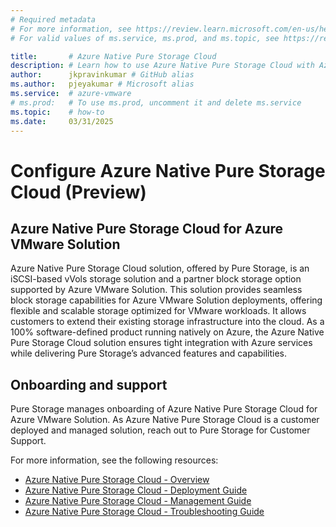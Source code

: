 ```yaml
---
# Required metadata
# For more information, see https://review.learn.microsoft.com/en-us/help/platform/learn-editor-add-metadata?branch=main
# For valid values of ms.service, ms.prod, and ms.topic, see https://review.learn.microsoft.com/en-us/help/platform/metadata-taxonomies?branch=main

title:       # Azure Native Pure Storage Cloud
description: # Learn how to use Azure Native Pure Storage Cloud with Azure VMware Solution.
author:      jkpravinkumar # GitHub alias
ms.author:   pjeyakumar # Microsoft alias
ms.service:  # azure-vmware
# ms.prod:   # To use ms.prod, uncomment it and delete ms.service
ms.topic:    # how-to
ms.date:     03/31/2025
---
```


 # Configure Azure Native Pure Storage Cloud (Preview)

## Azure Native Pure Storage Cloud for Azure VMware Solution

Azure Native Pure Storage Cloud solution, offered by Pure Storage, is an iSCSI-based vVols storage solution and a partner block storage option supported by Azure VMware Solution. This solution provides seamless block storage capabilities for Azure VMware Solution deployments, offering flexible and scalable storage optimized for VMware workloads. It allows customers to extend their existing storage infrastructure into the cloud. As a 100% software-defined product running natively on Azure, the Azure Native Pure Storage Cloud solution ensures tight integration with Azure services while delivering Pure Storage’s advanced features and capabilities.

## Onboarding and support

Pure Storage manages onboarding of Azure Native Pure Storage Cloud for Azure VMware Solution. As Azure Native Pure Storage Cloud is a customer deployed and managed solution, reach out to Pure Storage for Customer Support.

For more information, see the following resources:

- [Azure Native Pure Storage Cloud - Overview](https://learn.microsoft.com/en-us/azure/partner-solutions/pure-storage/overview)
- [Azure Native Pure Storage Cloud - Deployment Guide](https://support.purestorage.com/bundle/m_azure_native_pure_storage_cloud/page/Production/Pure_Cloud_Block_Store/Azure_Native_Pure_Storage_Cloud/deployment/c_psc_deployment.html)
- [Azure Native Pure Storage Cloud - Management Guide](https://support.purestorage.com/bundle/m_azure_native_pure_storage_cloud/page/Production/Pure_Cloud_Block_Store/Azure_Native_Pure_Storage_Cloud/management/c_psc_management.html)
- [Azure Native Pure Storage Cloud - Troubleshooting Guide](https://support.purestorage.com/bundle/m_azure_native_pure_storage_cloud/page/Production/Pure_Cloud_Block_Store/Azure_Native_Pure_Storage_Cloud/troubleshooting/c_troubleshooting.html)
